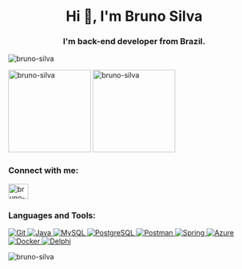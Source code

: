 
<h1 align="center">Hi 👋, I'm Bruno Silva</h1>
<h3 align="center">I'm back-end developer from Brazil.</h3>
<p align="left"> <img src="https://komarev.com/ghpvc/?username=margera&label=Profile%20views&color=0e75b6&style=flat" alt="bruno-silva" /> </p>

<div>
<img height="165em" src="https://github-readme-stats.vercel.app/api?username=margera&show_icons=true&theme=dracula&include_all_commits=true&count_private=true" alt="bruno-silva" />
<img height="165em" src="https://github-readme-streak-stats.herokuapp.com?user=margera&theme=dark&date_format=j%2Fn%5B%2FY%5D" alt="bruno-silva" />
</div>

<h3 align="left">Connect with me:</h3>
<p align="left">
  <a href="https://www.linkedin.com/in/brunoluizsilva" target="blank"><img align="center" src="https://cdn.jsdelivr.net/gh/devicons/devicon/icons/linkedin/linkedin-original.svg" alt="bruno-silva" height="30" width="40" /></a>          
</p>

<h3 align="left">Languages and Tools:</h3>
<p align="left">
  <a href="https://git-scm.com/" target="_blank" rel="noreferrer">
    <img src="https://img.shields.io/badge/Git-F05032?style=for-the-badge&logo=git&logoColor=white" alt="Git">
  </a>
  <a href="https://www.java.com" target="_blank" rel="noreferrer">
    <img src="https://img.shields.io/badge/Java-007396?style=for-the-badge&logo=java&logoColor=white" alt="Java">
  </a>
  <a href="https://www.mysql.com/" target="_blank" rel="noreferrer">
    <img src="https://img.shields.io/badge/MySQL-4479A1?style=for-the-badge&logo=mysql&logoColor=white" alt="MySQL">
  </a>
  <a href="https://www.postgresql.org" target="_blank" rel="noreferrer">
    <img src="https://img.shields.io/badge/PostgreSQL-336791?style=for-the-badge&logo=postgresql&logoColor=white" alt="PostgreSQL">
  </a>
  <a href="https://www.postman.com" target="_blank" rel="noreferrer">
    <img src="https://img.shields.io/badge/Postman-FF6C37?style=for-the-badge&logo=postman&logoColor=white" alt="Postman">
  </a>
  <a href="https://spring.io/" target="_blank" rel="noreferrer">
    <img src="https://img.shields.io/badge/Spring-6DB33F?style=for-the-badge&logo=spring&logoColor=white" alt="Spring">
  </a>
  <a href="https://azure.microsoft.com/en-in/" target="_blank" rel="noreferrer">
    <img src="https://img.shields.io/badge/Azure-0089D6?style=for-the-badge&logo=microsoft-azure&logoColor=white" alt="Azure">
  </a>
  <a href="https://www.docker.com/" target="_blank" rel="noreferrer">
    <img src="https://img.shields.io/badge/Docker-2496ED?style=for-the-badge&logo=docker&logoColor=white" alt="Docker">
  </a>
  <a href="https://www.embarcadero.com/products/delphi" target="_blank" rel="noreferrer">
    <img src="https://img.shields.io/badge/Delphi-EE1F35?style=for-the-badge&logo=delphi&logoColor=white" alt="Delphi">
  </a>
</p>


<p><img align="left" src="https://github-readme-stats.vercel.app/api/top-langs?username=margera&show_icons=true&locale=en&layout=compact" alt="bruno-silva" /></p>
